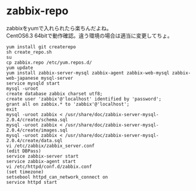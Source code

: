 zabbix-repo
=======

zabbixをyumで入れられたら楽ちんだよね。  
CentOS6.3 64bitで動作確認。違う環境の場合は適当に変更してちょ。

    yum install git createrepo
    sh create_repo.sh
    su
    cp zabbix.repo /etc/yum.repos.d/
    yum update
    yum install zabbix-server-mysql zabbix-agent zabbix-web-mysql zabbix-web-japanese mysql-server
    service mysqld start
    mysql -uroot
    create database zabbix charset utf8;
    create user 'zabbix'@'localhost' identified by 'password';
    grant all on zabbix.* to 'zabbix'@'localhost';
    exit
    mysql -uroot zabbix < /usr/share/doc/zabbix-server-mysql-2.0.4/create/schema.sql 
    mysql -uroot zabbix < /usr/share/doc/zabbix-server-mysql-2.0.4/create/images.sql 
    mysql -uroot zabbix < /usr/share/doc/zabbix-server-mysql-2.0.4/create/data.sql 
    vi /etc/zabbix/zabbix_server.conf 
    (edit DBPass)
    service zabbix-server start
    service zabbix-agent start
    vi /etc/httpd/conf.d/zabbix.conf 
    (set timezone)
    setsebool httpd_can_network_connect on
    service httpd start
